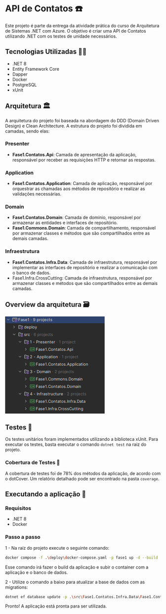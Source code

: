 # API de Contatos ☎️
Este projeto é parte da entrega da atividade prática do curso de Arquitetura de Sistemas .NET com Azure. O objetivo é criar uma API de Contatos utilizando .NET com os testes de unidade necessários.

## Tecnologias Utilizadas 🧑‍💻
- .NET 8
- Entity Framework Core
- Dapper
- Docker
- PostgreSQL
- xUnit

## Arquitetura 🏛️
A arquitetura do projeto foi baseada na abordagem do DDD (Domain Driven Design) e Clean Architecture. A estrutura do projeto foi dividida em camadas, sendo elas:

### Presenter 
- **Fase1.Contatos.Api**: Camada de apresentação da aplicação, responsável por receber as requisições HTTP e retornar as respostas.

### Application 
- **Fase1.Contatos.Application**: Camada de aplicação, responsável por orquestrar as chamadas aos métodos de repositório e realizar as validações necessárias.

### Domain 
- **Fase1.Contatos.Domain**: Camada de domínio, responsável por armazenar as entidades e interfaces de repositório.
- **Fase1.Commons.Domain**: Camada de compartilhamento, responsável por armazenar classes e métodos que são compartilhados entre as demais camadas.

### Infraestrutura
- **Fase1.Contatos.Infra.Data**: Camada de infraestrutura, responsável por implementar as interfaces de repositório e realizar a comunicação com o banco de dados.
- Fase1.Infra.CrossCutting: Camada de infraestrutura, responsável por armazenar classes e métodos que são compartilhados entre as demais camadas.

## Overview da arquitetura 🗃️

![assets/solution.png](assets/solution.png)

## Testes 🧪
Os testes unitários foram implementados utilizando a biblioteca xUnit. Para executar os testes, basta executar o comando `dotnet test` na raiz do projeto.

### Cobertura de Testes 🤗
A cobertura de testes foi de 78% dos métodos da aplicação, de acordo com o dotCover. Um relatório detalhado pode ser encontrado na pasta `coverage`.

## Executando a aplicação 🚀

### Requisitos
- .NET 8
- Docker

### Passo a passo

1 - Na raíz do projeto execute o seguinte comando:
```bash
docker compose -f .\deploy\docker-compose.yaml -p fase1 up -d --build
```
Esse comando irá fazer o build da aplicação e subir o container com a aplicação e o banco de dados.

2 - Utilize o comando a baixo para atualizar a base de dados com as migrations:
```bash
dotnet ef database update -p .\src\Fase1.Contatos.Infra.Data\Fase1.Contatos.Infra.Data.csproj -s .\src\Fase1.Contatos.Api\Fase1.Contatos.Api.csproj -c ContatoDbContext
```
Pronto! A aplicação está pronta para ser utilizada.